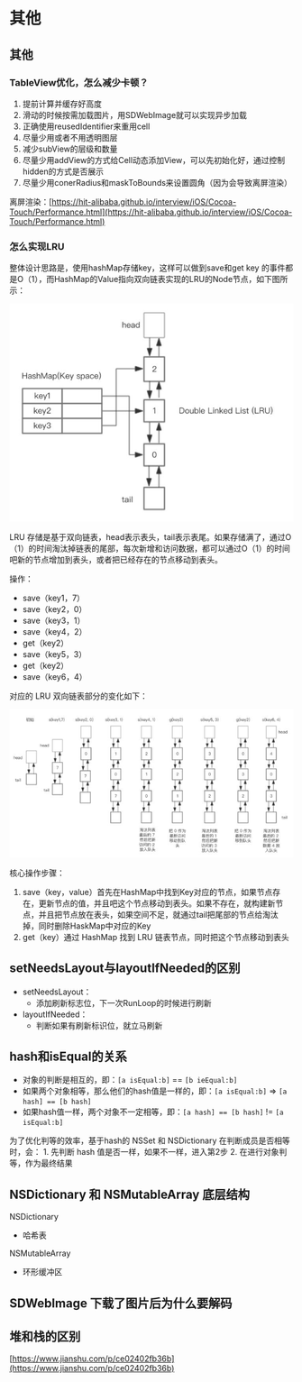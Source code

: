 # 其他

## 其他

### TableView优化，怎么减少卡顿？

1. 提前计算并缓存好高度
2. 滑动的时候按需加载图片，用SDWebImage就可以实现异步加载
3. 正确使用reusedIdentifier来重用cell
4. 尽量少用或者不用透明图层
5. 减少subView的层级和数量
6. 尽量少用addView的方式给Cell动态添加View，可以先初始化好，通过控制hidden的方式是否展示
7. 尽量少用conerRadius和maskToBounds来设置圆角（因为会导致离屏渲染）

离屏渲染：[https://hit-alibaba.github.io/interview/iOS/Cocoa-Touch/Performance.html](https://hit-alibaba.github.io/interview/iOS/Cocoa-Touch/Performance.html)

### 怎么实现LRU

整体设计思路是，使用hashMap存储key，这样可以做到save和get key 的事件都是O（1），而HashMap的Value指向双向链表实现的LRU的Node节点，如下图所示：

![](../../.gitbook/assets/image%20%282%29.png)

LRU 存储是基于双向链表，head表示表头，tail表示表尾。如果存储满了，通过O（1）的时间淘汰掉链表的尾部，每次新增和访问数据，都可以通过O（1）的时间吧新的节点增加到表头，或者把已经存在的节点移动到表头。

操作：

* save（key1，7）
* save（key2，0）
* save（key3，1）
* save（key4，2）
* get（key2）
* save（key5，3）
* get（key2）
* save（key6，4）

对应的 LRU 双向链表部分的变化如下：

![](../../.gitbook/assets/image%20%283%29.png)

核心操作步骤：

1. save（key，value）首先在HashMap中找到Key对应的节点，如果节点存在，更新节点的值，并且吧这个节点移动到表头。如果不存在，就构建新节点，并且把节点放在表头，如果空间不足，就通过tail把尾部的节点给淘汰掉，同时删除HaskMap中对应的Key
2. get（key）通过 HashMap 找到 LRU 链表节点，同时把这个节点移动到表头

## setNeedsLayout与layoutIfNeeded的区别

* setNeedsLayout：
  * 添加刷新标志位，下一次RunLoop的时候进行刷新
* layoutIfNeeded：
  * 判断如果有刷新标识位，就立马刷新

## hash和isEqual的关系

* 对象的判断是相互的，即：`[a isEqual:b]` == `[b ieEqual:b]`
* 如果两个对象相等，那么他们的hash值是一样的，即：`[a isEqual:b]` =&gt; `[a hash] == [b hash]`
* 如果hash值一样，两个对象不一定相等，即：`[a hash] == [b hash]` != `[a isEqual:b]`

为了优化判等的效率，基于hash的 NSSet 和 NSDictionary 在判断成员是否相等时，会： 1. 先判断 hash 值是否一样，如果不一样，进入第2步 2. 在进行对象判等，作为最终结果

## NSDictionary 和 NSMutableArray 底层结构

NSDictionary

* 哈希表

NSMutableArray

* 环形缓冲区

## SDWebImage 下载了图片后为什么要解码

## 堆和栈的区别

[https://www.jianshu.com/p/ce02402fb36b](https://www.jianshu.com/p/ce02402fb36b)

